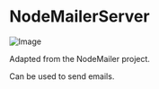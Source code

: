 # NodeMailerServer

![Image](https://travis-ci.com/danksalot/nodemailerserver.svg?branch=master)

Adapted from the NodeMailer project.

Can be used to send emails.
